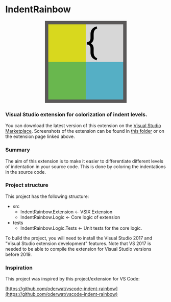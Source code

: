 # IndentRainbow
<p align="center">
    <img src="./docs/IndentRainbow.png">
</p>

### Visual Studio extension for colorization of indent levels.
You can download the latest version of this extension on the [Visual Studio Marketplace](https://marketplace.visualstudio.com/items?itemName=chingucoding.IndentRainbow).
Screenshots of the extension can be found in <a></a>[this folder](./docs) or on the extension page linked above.

### Summary
The aim of this extension is to make it easier to differentiate different levels of indentation in your source code. 
This is done by coloring the indentations in the source code.

### Project structure
This project has the following structure:
* src
    * IndentRainbow.Extension <- VSIX Extension
    * IndentRainbow.Logic <- Core logic of extension
* tests
    * IndentRainbow.Logic.Tests <- Unit tests for the core logic.

To build the project, you will need to install the Visual Studio 2017 and "Visual Studio extension development" features. Note that VS 2017 is needed to be able to compile the extension for Visual Studio versions before 2019. 

### Inspiration
This project was inspired by this project/extension for VS Code:

[https://github.com/oderwat/vscode-indent-rainbow](https://github.com/oderwat/vscode-indent-rainbow)